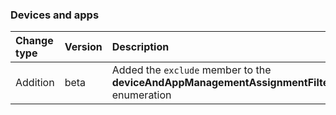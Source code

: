 ### Devices and apps

| **Change type** | **Version** | **Description** |
|:---|:---|:---|
|Addition|beta|Added the `exclude` member to the **deviceAndAppManagementAssignmentFilterType** enumeration|

